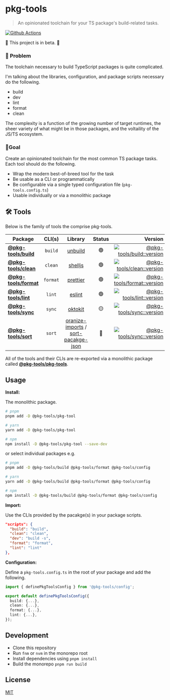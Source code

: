 # pkg-tools

> An opinionated toolchain for your TS package's build-related tasks.

[![Github Actions][github-actions-src]][github-actions-href]

🚧 This project is in beta. 🚧

### 🚩 Problem

The toolchain necessary to build TypeScript packages is quite complicated.

I'm talking about the libraries, configuration, and package scripts necessary do the following.

- build
- dev
- lint
- format
- clean

The complexity is a function of the growing number of target runtimes, the sheer variety of what might be in those packages, and the voltaility of the JS/TS ecosystem.

### 🎯Goal

Create an opinionated toolchain for the most common TS package tasks. Each tool should do the following.

- Wrap the modern best-of-breed tool for the task
- Be usable as a CLI or programmatically
- Be configurable via a single typed configuration file (`pkg-tools.config.ts`)
- Usable individually or via a monolithic package

## 🛠️ Tools

Below is the family of tools the comprise pkg-tools.

| Package                                               |  CLI(s)  |                                                                   Library                                                                    | Status |                                                                  Version | Downloads                                                                      |
| ----------------------------------------------------- | :------: | :------------------------------------------------------------------------------------------------------------------------------------------: | :----: | -----------------------------------------------------------------------: | ------------------------------------------------------------------------------ |
| **[@pkg-tools/build](./packages/@pkg-tools/build)**   | `build`  |                                                  [unbuild](https://github.com/unjs/unbuild)                                                  |   🟢   |    [![@pkg-tools/build::version][build-version-src]][build-version-href] | [![@pkg-tools/build::downloads][build-downloads-src]][build-downloads-href]    |
| **[@pkg-tools/clean](./packages/@pkg-tools/clean)**   | `clean`  |                                                [shelljs](https://github.com/shelljs/shelljs)                                                 |   🟢   |    [![@pkg-tools/clean::version][clean-version-src]][clean-version-href] | [![@pkg-tools/clean::downloads][clean-downloads-src]][clean-downloads-href]    |
| **[@pkg-tools/format](./packages/@pkg-tools/format)** | `format` |                                                       [prettier](https://prettier.io/)                                                       |   🟢   | [![@pkg-tools/format::version][format-version-src]][format-version-href] | [![@pkg-tools/format::downloads][format-downloads-src]][format-downloads-href] |
| **[@pkg-tools/lint](./packages/@pkg-tools/lint)**     |  `lint`  |                                                        [eslint](https://eslint.org/)                                                         |   🟢   |       [![@pkg-tools/lint::version][lint-version-src]][lint-version-href] | [![@pkg-tools/lint::downloads][lint-downloads-src]][lint-downloads-href]       |
| **[@pkg-tools/sync](./packages/@pkg-tools/sync)**     |  `sync`  |                                                [oktokit](https://github.com/octokit/rest.js)                                                 |   🟡   |       [![@pkg-tools/sync::version][sync-version-src]][sync-version-href] | [![@pkg-tools/sync::downloads][sync-downloads-src]][sync-downloads-href]       |
| **[@pkg-tools/sort](./packages/@pkg-tools/sort)**     |  `sort`  | [oranize-imports](https://www.npmjs.com/package/organize-imports-cli) / [sort-pacakge-json](https://www.npmjs.com/package/sort-package-json) |   🔴   |       [![@pkg-tools/sync::version][sync-version-src]][sync-version-href] | [![@pkg-tools/sync::downloads][sync-downloads-src]][sync-downloads-href]       |

All of the tools and their CLIs are re-exported via a monolithic package called **[@pkg-tools/pkg-tools](./packages/@pkg-tools/pkg-tools)**.

## Usage

**Install:**

The monolithic package.

```sh
# pnpm
pnpm add -D @pkg-tools/pkg-tool

# yarn
yarn add -D @pkg-tools/pkg-tool

# npm
npm install -D @pkg-tools/pkg-tool --save-dev
```

or select individual packages e.g.

```sh
# pnpm
pnpm add -D @pkg-tools/build @pkg-tools/format @pkg-tools/config

# yarn
yarn add -D @pkg-tools/build @pkg-tools/format @pkg-tools/config

# npm
npm install -D @pkg-tools/build @pkg-tools/format @pkg-tools/config
```

**Import:**

Use the CLIs provided by the pacakge(s) in your package scripts.

```json
"scripts": {
  "build": "build",
  "clean": "clean",
  "dev": "build -s",
  "format": "format",
  "lint": "lint"
},
```

**Configuration:**

Define a `pkg-tools.config.ts` in the root of your package and add the following.

```ts
import { definePkgToolsConfig } from '@pkg-tools/config';

export default definePkgToolsConfig({
  build: {...},
  clean: {...},
  format: {...},
  lint: {...},
});

```

## Development

- Clone this repository
- Run `fnm` or `nvm` in the monorepo root
- Install dependencies using `pnpm install`
- Build the monorepo `pnpm run build`

## License

[MIT](./LICENSE)

[pkg-tools-version-src]: https://img.shields.io/npm/v/%40pkg-tools/pkg-tools?style=flat-square
[pkg-tools-version-href]: https://npmjs.com/package/%40pkg-tools/pkg-tools
[pkg-tools-downloads-src]: https://img.shields.io/npm/dm/%40pkg-tools/pkg-tools?style=flat-square
[pkg-tools-downloads-href]: https://npmjs.com/package/%40pkg-tools/pkg-tools
[build-version-src]: https://img.shields.io/npm/v/%40pkg-tools/build?style=flat-square
[build-version-href]: https://npmjs.com/package/%40pkg-tools/build
[build-downloads-src]: https://img.shields.io/npm/dm/%40pkg-tools/build?style=flat-square
[build-downloads-href]: https://npmjs.com/package/%40pkg-tools/build
[clean-version-src]: https://img.shields.io/npm/v/%40pkg-tools/clean?style=flat-square
[clean-version-href]: https://npmjs.com/package/%40pkg-tools/clean
[clean-downloads-src]: https://img.shields.io/npm/dm/%40pkg-tools/clean?style=flat-square
[clean-downloads-href]: https://npmjs.com/package/%40pkg-tools/clean
[format-version-src]: https://img.shields.io/npm/v/%40pkg-tools/format?style=flat-square
[format-version-href]: https://npmjs.com/package/%40pkg-tools/format
[format-downloads-src]: https://img.shields.io/npm/dm/%40pkg-tools/format?style=flat-square
[format-downloads-href]: https://npmjs.com/package/%40pkg-tools/format
[lint-version-src]: https://img.shields.io/npm/v/%40pkg-tools/lint?style=flat-square
[lint-version-href]: https://npmjs.com/package/%40pkg-tools/lint
[lint-downloads-src]: https://img.shields.io/npm/dm/%40pkg-tools/lint?style=flat-square
[lint-downloads-href]: https://npmjs.com/package/%40pkg-tools/lint
[sync-version-src]: https://img.shields.io/npm/v/%40pkg-tools/sync?style=flat-square
[sync-version-href]: https://npmjs.com/package/%40pkg-tools/sync
[sync-downloads-src]: https://img.shields.io/npm/dm/%40pkg-tools/sync?style=flat-square
[sync-downloads-href]: https://npmjs.com/package/%40pkg-tools/sync
[github-actions-src]: https://img.shields.io/github/actions/workflow/status/pkg-tools/pkg-tools/ci.yml?style=flat-square
[github-actions-href]: https://github.com/pkg-tools/pkg-tools/actions/workflows/ci.yml

